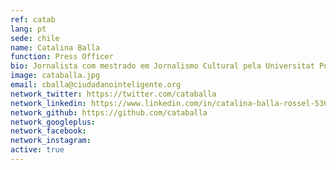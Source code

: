 ```yaml
---
ref: catab
lang: pt
sede: chile
name: Catalina Balla
function: Press Officer
bio: Jornalista com mestrado em Jornalismo Cultural pela Universitat Pompeu Fabra de Barcelona.Viveu na Austrália, Tailândia e inclusive andou pela Antártida.
image: cataballa.jpg
email: cballa@ciudadanointeligente.org
network_twitter: https://twitter.com/cataballa
network_linkedin: https://www.linkedin.com/in/catalina-balla-rossel-53620434?trk=nav_responsive_tab_profile_pic
network_github: https://github.com/cataballa
network_googleplus:
network_facebook:
network_instagram:
active: true
---
```

